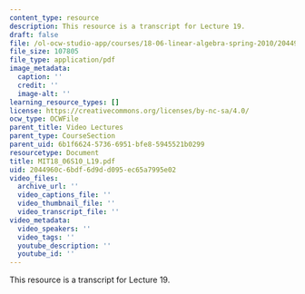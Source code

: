 ```yaml
---
content_type: resource
description: This resource is a transcript for Lecture 19.
draft: false
file: /ol-ocw-studio-app/courses/18-06-linear-algebra-spring-2010/2044960c6bdf6d9dd095ec65a7995e02_MIT18_06S10_L19.pdf
file_size: 107805
file_type: application/pdf
image_metadata:
  caption: ''
  credit: ''
  image-alt: ''
learning_resource_types: []
license: https://creativecommons.org/licenses/by-nc-sa/4.0/
ocw_type: OCWFile
parent_title: Video Lectures
parent_type: CourseSection
parent_uid: 6b1f6624-5736-6951-bfe8-5945521b0299
resourcetype: Document
title: MIT18_06S10_L19.pdf
uid: 2044960c-6bdf-6d9d-d095-ec65a7995e02
video_files:
  archive_url: ''
  video_captions_file: ''
  video_thumbnail_file: ''
  video_transcript_file: ''
video_metadata:
  video_speakers: ''
  video_tags: ''
  youtube_description: ''
  youtube_id: ''
---
```

This resource is a transcript for Lecture 19.